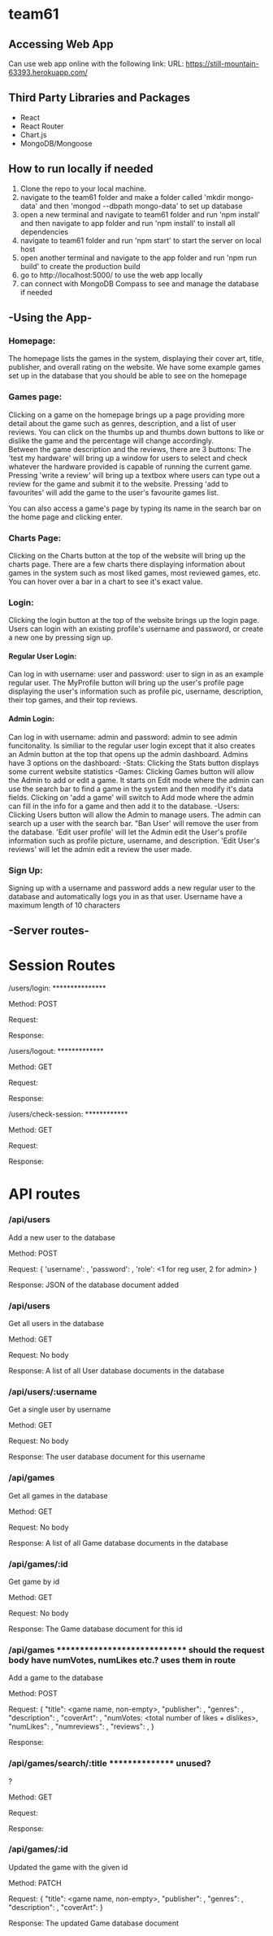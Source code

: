 # team61

## Accessing Web App
Can use web app online with the following link:
URL: https://still-mountain-63393.herokuapp.com/

## Third Party Libraries and Packages
- React
- React Router
- Chart.js
- MongoDB/Mongoose

## How to run locally if needed
1. Clone the repo to your local machine.
2. navigate to the team61 folder and make a folder called 'mkdir mongo-data' and then 'mongod --dbpath mongo-data' to set up database
3. open a new terminal and navigate to team61 folder and run 'npm install' and then navigate to app folder and run 'npm install' to install all dependencies
4. navigate to team61 folder and run 'npm start' to start the server on local host
5. open another terminal and navigate to the app folder and run 'npm run build' to create the production build
6. go to http://localhost:5000/ to use the web app locally
7. can connect with MongoDB Compass to see and manage the database if needed

## -Using the App-

### Homepage:

The homepage lists the games in the system, displaying their cover art, title, publisher, and overall rating on the website. We have some example games set up in the database
that you should be able to see on the homepage

### Games page:

Clicking on a game on the homepage brings up a page providing more detail about the game such as genres, description, and a list of user reviews. You can click on the thumbs up and thumbs down buttons to like or dislike the game and the percentage will change accordingly.   
Between the game description and the reviews, there are 3 buttons:
The 'test my hardware' will bring up a window for users to select and check whatever the hardware provided is capable of running the current game.
Pressing 'write a review' will bring up a textbox where users can type out a review for the game and submit it to the website.
Pressing 'add to favourites' will add the game to the user's favourite games list.

You can also access a game's page by typing its name in the search bar on the home page and clicking enter.
   
### Charts Page:

Clicking on the Charts button at the top of the website will bring up the charts page. There are a few charts there displaying information about games in the system such as
most liked games, most reviewed games, etc. You can hover over a bar in a chart to see it's exact value. 

### Login:

Clicking the login button at the top of the website brings up the login page. Users can login with an existing profile's username and password, or create a new one by pressing sign up. 

#### Regular User Login: 

Can log in with username: user and password: user to sign in as an example regular user. The MyProfile button will bring up the user's profile page displaying the user's information such as profile pic, username, description, their top games, and their top reviews. 

#### Admin Login: 

Can log in with username: admin and password: admin to see admin funcitonality. Is similiar to the regular user login except that it also creates an Admin button at the top that opens up the admin dashboard. Admins have 3 options on the dashboard: 
-Stats:
Clicking the Stats button displays some current website statistics
-Games:
Clicking Games button will allow the Admin to add or edit a game. It starts on Edit mode where the admin can use the search bar to find a game in the system and then modify it's data fields. Clicking on 'add a game' will switch to Add mode where the admin can fill in the info for a game and then add it to the database. 
-Users:
Clicking Users button will allow the Admin to manage users. The admin can search up a user with the search bar. "Ban User' will remove the user from the database. 'Edit user profile' will let the Admin edit the User's profile information such as profile picture, username, and description. 'Edit User's reviews' will let the admin edit a review the user made. 

### Sign Up:
Signing up with a username and password adds a new regular user to the database and automatically logs you in as that user. Username have a maximum length of 10 characters

## -Server routes-

# Session Routes

/users/login:  ***************

Method: POST

Request:

Response:


/users/logout:  *************

Method: GET

Request:

Response:


/users/check-session: ************

Method: GET

Request:

Response:


# API routes

### /api/users

Add a new user to the database 

Method: POST

Request: { 'username': <username>, 'password': <password>, 'role': <1 for reg user, 2 for admin> }

Response: JSON of the database document added


### /api/users
	
Get all users in the database
	
Method: GET
	
Request: No body
	
Response: A list of all User database documents in the database
	

### /api/users/:username
	
Get a single user by username
	
Method: GET
	
Request: No body
	
Response: The user database document for this username

### /api/games
	
Get all games in the database 
	
Method: GET
	
Request: No body
	
Response: A list of all Game database documents in the database
	

### /api/games/:id
	
Get game by id
	
Method: GET
	
Request: No body
	
Response: The Game database document for this id
	

### /api/games **************************** should the request body have numVotes, numLikes etc.? uses them in route
	
Add a game to the database
	
Method: POST
	
Request: {
	"title": <game name, non-empty>,
    "publisher": <publisher name>,
	"genres": <a list of genres>,
	"description": <game description>,
    "coverArt": <a url to the cover art>,
   "numVotes: <total number of likes + dislikes>,
   "numLikes": <number of likes>,
   "numreviews": <number of reviews>,
   "reviews": <list of reviews on this game>,
}
	
Response:
	

### /api/games/search/:title  ************** unused?
	
?
	
Method: GET
	
Request: 
	
Response: 
	

### /api/games/:id
	
Updated the game with the given id
	
Method: PATCH
	
Request: {
	"title": <game name, non-empty>,
    "publisher": <publisher name>,
	"genres": <a list of genres>,
	"description": <game description>,
    "coverArt": <a url to the cover art>
}
	
Response: The updated Game database document 
	





